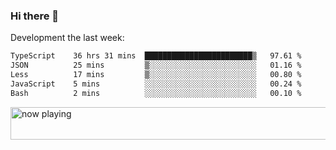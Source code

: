 ### Hi there 👋

Development the last week:
<!--START_SECTION:waka-->

```txt
TypeScript    36 hrs 31 mins  ████████████████████████▒   97.61 %
JSON          25 mins         ▒░░░░░░░░░░░░░░░░░░░░░░░░   01.16 %
Less          17 mins         ▒░░░░░░░░░░░░░░░░░░░░░░░░   00.80 %
JavaScript    5 mins          ░░░░░░░░░░░░░░░░░░░░░░░░░   00.24 %
Bash          2 mins          ░░░░░░░░░░░░░░░░░░░░░░░░░   00.10 %
```

<!--END_SECTION:waka-->

<!--
**JASONPANGGO/jasonpanggo** is a ✨ _special_ ✨ repository because its `README.md` (this file) appears on your GitHub profile.

Here are some ideas to get you started:

- 🔭 I’m currently working on ...
- 🌱 I’m currently learning ...
- 👯 I’m looking to collaborate on ...
- 🤔 I’m looking for help with ...
- 💬 Ask me about ...
- 📫 How to reach me: ...
- 😄 Pronouns: ...
- ⚡ Fun fact: ...
-->

<a href="https://volt.fm/user/q8yd9e79csfr57rt" target="_blank"><img src="https://spotify-badge-egoist.vercel.app/api/now-playing" width="540" height="52" alt="now playing"></a>
